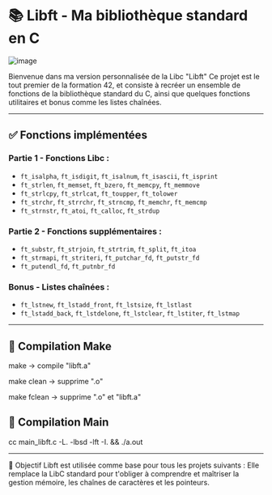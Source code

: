 # 📚 Libft - Ma bibliothèque standard en C
![image](https://github.com/user-attachments/assets/c91ee182-e09c-42a2-81b2-d17e49a4bda2)


Bienvenue dans ma version personnalisée de la Libc "Libft"
Ce projet est le tout premier de la formation 42, et consiste à recréer un ensemble de fonctions de la bibliothèque standard du C, ainsi que quelques fonctions utilitaires et bonus comme les listes chaînées.

---

## ✅ Fonctions implémentées

### Partie 1 - Fonctions Libc :
- `ft_isalpha`, `ft_isdigit`, `ft_isalnum`, `ft_isascii`, `ft_isprint`
- `ft_strlen`, `ft_memset`, `ft_bzero`, `ft_memcpy`, `ft_memmove`
- `ft_strlcpy`, `ft_strlcat`, `ft_toupper`, `ft_tolower`
- `ft_strchr`, `ft_strrchr`, `ft_strncmp`, `ft_memchr`, `ft_memcmp`
- `ft_strnstr`, `ft_atoi`, `ft_calloc`, `ft_strdup`

### Partie 2 - Fonctions supplémentaires :
- `ft_substr`, `ft_strjoin`, `ft_strtrim`, `ft_split`, `ft_itoa`
- `ft_strmapi`, `ft_striteri`, `ft_putchar_fd`, `ft_putstr_fd`
- `ft_putendl_fd`, `ft_putnbr_fd`

### Bonus - Listes chaînées :
- `ft_lstnew`, `ft_lstadd_front`, `ft_lstsize`, `ft_lstlast`
- `ft_lstadd_back`, `ft_lstdelone`, `ft_lstclear`, `ft_lstiter`, `ft_lstmap`

---

## 🔧 Compilation Make

make → compile "libft.a"

make clean → supprime ".o"

make fclean → supprime ".o" et "libft.a"

## 🔧 Compilation Main

cc main_libft.c -L. -lbsd -lft -I. && ./a.out

---

🏁 Objectif
Libft est utilisée comme base pour tous les projets suivants :
Elle remplace la LibC standard pour t'obliger à comprendre et maîtriser la gestion mémoire, les chaînes de caractères et les pointeurs.
